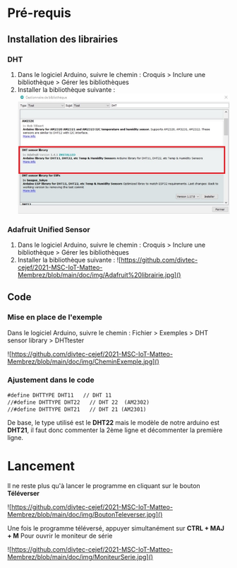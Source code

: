 # Pré-requis
## Installation des librairies
### DHT

1.  Dans le logiciel Arduino, suivre le chemin : Croquis >  Inclure une bibliothèque > Gérer les bibliothèques
2. Installer la bibliothèque suivante : ![](https://github.com/divtec-cejef/2021-MSC-IoT-Matteo-Membrez/blob/main/doc/img/DHT%20librairie.jpg)

### Adafruit Unified Sensor

1. Dans le logiciel Arduino, suivre le chemin : Croquis >  Inclure une bibliothèque > Gérer les bibliothèques
2. Installer la bibliothèque suivante : ![https://github.com/divtec-cejef/2021-MSC-IoT-Matteo-Membrez/blob/main/doc/img/Adafruit%20librairie.jpg]()

## Code

### Mise en place de l'exemple

Dans le logiciel Arduino, suivre le chemin : Fichier > Exemples > DHT sensor library > DHTtester

![https://github.com/divtec-cejef/2021-MSC-IoT-Matteo-Membrez/blob/main/doc/img/CheminExemple.jpg]()

### Ajustement dans le code

```
#define DHTTYPE DHT11   // DHT 11
//#define DHTTYPE DHT22   // DHT 22  (AM2302)
//#define DHTTYPE DHT21   // DHT 21 (AM2301)
```

De base, le type utilisé est le **DHT22** mais le modèle de notre arduino est **DHT21**, il faut donc commenter la 2ème ligne et décommenter la première ligne.

# Lancement

Il ne reste plus qu'à lancer le programme en cliquant sur le bouton **Téléverser** 

![https://github.com/divtec-cejef/2021-MSC-IoT-Matteo-Membrez/blob/main/doc/img/BoutonTeleverser.jpg]()

Une fois le programme téléversé, appuyer simultanément sur **CTRL + MAJ + M** Pour ouvrir le moniteur de série

![https://github.com/divtec-cejef/2021-MSC-IoT-Matteo-Membrez/blob/main/doc/img/MoniteurSerie.jpg]()

